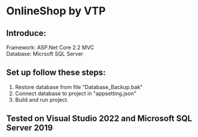 # OnlineShop by VTP
## Introduce:
Framework: ASP.Net Core 2.2 MVC  
Database: Micrsoft SQL Server
## Set up follow these steps:
1. Restore database from file "Database_Backup.bak"
2. Connect database to project in "appsetting.json"
3. Build and run project.
## Tested on Visual Studio 2022 and Microsoft SQL Server 2019
